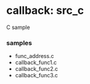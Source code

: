 callback: src_c
===============

C sample

### samples
- func_address.c 
- callback_func1.c 
- callback_func2.c 
- callback_func3.c 


